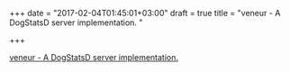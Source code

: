 +++
date = "2017-02-04T01:45:01+03:00"
draft = true
title = "veneur - A DogStatsD server implementation. "

+++

<p><a href="https://t.co/8oAd8s01hd">veneur - A DogStatsD server implementation. </a></p>
